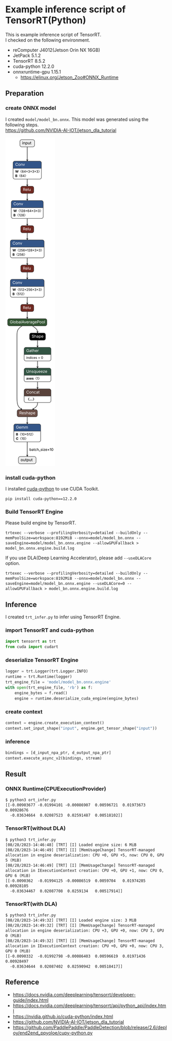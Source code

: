 # Example inference script of TensorRT(Python)

This is example inference script of TensorRT.  
I checked on the following environment.

- reComputer J4012(Jetson Orin NX 16GB)
- JetPack 5.1.2
- TensorRT 8.5.2
- cuda-python 12.2.0
- onnxruntime-gpu 1.15.1
  - <https://elinux.org/Jetson_Zoo#ONNX_Runtime>

## Preparation

### create ONNX model

I created `model/model_bn.onnx`. This model was generated using the following steps.  
<https://github.com/NVIDIA-AI-IOT/jetson_dla_tutorial>

![](image/model_bn.onnx.svg)

### install cuda-python

I installed [cuda-python](https://nvidia.github.io/cuda-python/index.html) to use CUDA Toolkit.

```shell
pip install cuda-python==12.2.0
```

### Build TensorRT Engine

Please build engine by TensorRT.

```shell
trtexec --verbose --profilingVerbosity=detailed --buildOnly --memPoolSize=workspace:8192MiB --onnx=model/model_bn.onnx --saveEngine=model/model_bn.onnx.engine --allowGPUFallback > model_bn.onnx.engine.build.log
```

If you use DLA(Deep Learning Accelerator), please add `--useDLACore` option.

```shell
trtexec --verbose --profilingVerbosity=detailed --buildOnly --memPoolSize=workspace:8192MiB --onnx=model/model_bn.onnx --saveEngine=model/model_bn.onnx.engine --useDLACore=0 --allowGPUFallback > model_bn.onnx.engine.build.log
```

## Inference

I created `trt_infer.py` to infer using TensorRT Engine.

### import TensorRT and cuda-python

```python
import tensorrt as trt
from cuda import cudart
```

### deserialize TensorRT Engine

```python
logger = trt.Logger(trt.Logger.INFO)
runtime = trt.Runtime(logger)
trt_engine_file = 'model/model_bn.onnx.engine'
with open(trt_engine_file, 'rb') as f:
    engine_bytes = f.read()
    engine = runtime.deserialize_cuda_engine(engine_bytes)
```

### create context

```python
context = engine.create_execution_context()
context.set_input_shape("input", engine.get_tensor_shape("input"))
```

### inference

```python
bindings = [d_input_npa_ptr, d_output_npa_ptr]
context.execute_async_v2(bindings, stream)
```

## Result

### ONNX Runtime(CPUExecutionProvider)

```shell
$ python3 ort_infer.py 
[[-0.00903677 -0.01994101 -0.00086907  0.00596721  0.01973673  0.00928676
  -0.03634664  0.02087523  0.02591487  0.00518102]]
```

### TensorRT(without DLA)

```shell
$ python3 trt_infer.py 
[08/28/2023-14:46:48] [TRT] [I] Loaded engine size: 6 MiB
[08/28/2023-14:46:49] [TRT] [I] [MemUsageChange] TensorRT-managed allocation in engine deserialization: CPU +0, GPU +5, now: CPU 0, GPU 5 (MiB)
[08/28/2023-14:46:49] [TRT] [I] [MemUsageChange] TensorRT-managed allocation in IExecutionContext creation: CPU +0, GPU +1, now: CPU 0, GPU 6 (MiB)
[[-0.0090362  -0.01994125 -0.00086519  0.0059704   0.01974285  0.00928105
  -0.03634467  0.02087708  0.0259134   0.00517914]]
```

### TensorRT(with DLA)

```shell
$ python3 trt_infer.py 
[08/28/2023-14:49:32] [TRT] [I] Loaded engine size: 3 MiB
[08/28/2023-14:49:32] [TRT] [I] [MemUsageChange] TensorRT-managed allocation in engine deserialization: CPU +3, GPU +0, now: CPU 3, GPU 0 (MiB)
[08/28/2023-14:49:32] [TRT] [I] [MemUsageChange] TensorRT-managed allocation in IExecutionContext creation: CPU +0, GPU +0, now: CPU 3, GPU 0 (MiB)
[[-0.0090332  -0.01992798 -0.00086403  0.00596619  0.01971436  0.00928497
  -0.03634644  0.02087402  0.02590942  0.00518417]]
```

## Reference

- <https://docs.nvidia.com/deeplearning/tensorrt/developer-guide/index.html>
- <https://docs.nvidia.com/deeplearning/tensorrt/api/python_api/index.html>
- <https://nvidia.github.io/cuda-python/index.html>
- <https://github.com/NVIDIA-AI-IOT/jetson_dla_tutorial>
- <https://github.com/PaddlePaddle/PaddleDetection/blob/release/2.6/deploy/end2end_ppyoloe/cupy-python.py>
